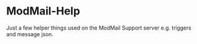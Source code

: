 # ModMail-Help
 Just a few helper things used on the ModMail Support server e.g. triggers and message json.
